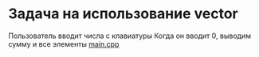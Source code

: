 <!-- doc.py -->
Задача на использование vector
==============================
Пользователь вводит числа с клавиатуры
Когда он вводит 0, выводим сумму и все элементы
[main.cpp](main.cpp)

